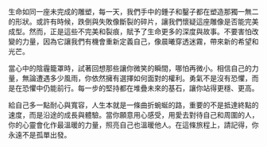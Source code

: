 生命如同一座未完成的雕塑，每一天，我們手中的錘子和鑿子都在塑造那獨一無二的形狀。或許有時候，跌倒與失敗像斷裂的碎片，讓我們懷疑這座雕像是否能完美成型。然而，正是這些不完美和裂痕，賦予了生命更多的深度與故事。不要害怕改變的力量，因為它讓我們有機會重新定義自己，像晨曦穿透迷霧，帶來新的希望和光芒。

當心中的陰霾籠罩時，試著回想那些讓你微笑的瞬間，哪怕再微小。相信自己的力量，無論遭遇多少風雨，你依然擁有選擇如何面對的權利。勇氣不是沒有恐懼，而是在恐懼中仍能前行。每一步的堅持都在堆疊未來的基石，讓你站得更穩、更高。

給自己多一點耐心與寬容，人生本就是一條曲折蜿蜒的路，重要的不是抵達終點的速度，而是沿途的成長與體驗。當你願意用心感受，用愛去對待自己和周圍的人，你的心靈會化作最溫暖的力量，照亮自己也溫暖他人。在這條旅程上，請記得，你永遠不是孤單出發。